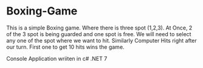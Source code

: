 # Boxing-Game
This is a simple Boxing game. Where there is three spot (1,2,3). At Once, 2 of the 3 spot is being guarded and one spot is free. We will need to select any one of the spot where we want to hit. Similarly Computer Hits right after our turn. First one to get 10 hits wins the game.


Console Application wriiten in c# .NET 7
